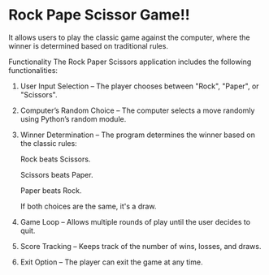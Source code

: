 # Rock Pape Scissor Game!!

It allows users to play the classic game against the computer, where the winner is determined based on traditional rules.

Functionality
The Rock Paper Scissors application includes the following functionalities:

1. User Input Selection – The player chooses between "Rock", "Paper", or "Scissors".
 
2. Computer’s Random Choice – The computer selects a move randomly using Python’s random module.

3. Winner Determination – The program determines the winner based on the classic rules:

   Rock beats Scissors.
   
   Scissors beats Paper.
   
   Paper beats Rock.
   
   If both choices are the same, it's a draw.
   
4. Game Loop – Allows multiple rounds of play until the user decides to quit.
5. Score Tracking – Keeps track of the number of wins, losses, and draws.
6. Exit Option – The player can exit the game at any time.
